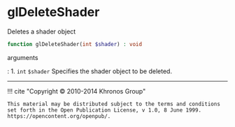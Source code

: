 # glDeleteShader
Deletes a shader object

```php
function glDeleteShader(int $shader) : void
```

arguments

:    1. `int` `$shader` Specifies the shader object to be deleted.

---
     

!!! cite "Copyright © 2010-2014 Khronos Group"

    This material may be distributed subject to the terms and conditions set forth in the Open Publication License, v 1.0, 8 June 1999. https://opencontent.org/openpub/.